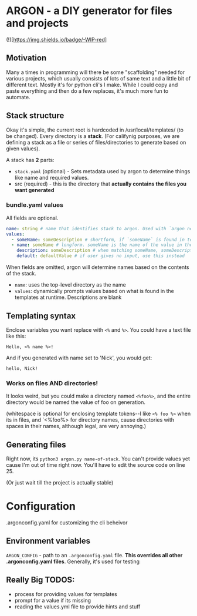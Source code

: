 # ARGON - a DIY generator for files and projects

(!)[https://img.shields.io/badge/-WIP-red]

## Motivation

Many a times in programming will there be some "scaffolding" needed for various projects, which usually consists of lots of same text and a little bit of different text. Mostly it's for python cli's I make. While I could copy and paste everything and then do a few replaces, it's much more fun to automate.


## Stack structure

Okay it's simple, the current root is hardcoded in /usr/local/templates/ (to be changed). Every directory is a **stack**. (For califynig purposes, we are defining a stack as a file or series of files/directories to generate based on given values).

A stack has **2** parts:

* `stack.yaml` (optional) - Sets metadata used by argon to determine things like name and required values.
* src (required) - this is the directory that **actually contains the files you want generated**

### bundle.yaml values

All fields are optional.

```yaml
name: string # name that identifies stack to argon. Used with `argon new <name>`
values:
  - someName: someDescription # shortform, if `someName` is found in template, `someDescription` is printed as help text when prompting for a value
  - name: someName # longform. someName is the name of the value in the template
    description: someDescription # when matching someName, someDescription is printed as help text
    default: defaultValue # if user gives no input, use this instead
```

When fields are omitted, argon will determine names based on the contents of the stack.

* `name`: uses the top-level directory as the name
* `values`: dynamically prompts values based on what is found in the templates at runtime. Descriptions are blank

## Templating syntax

Enclose variables you want replace with `<%` and `%>`. You could have a text file like this:

```
Hello, <% name %>!
```

And if you generated with name set to 'Nick', you would get:

```
hello, Nick!
```

### Works on files AND directories!

It looks weird, but you could make a directory named `<%foo%>`, and the entire directory would be named the value of foo on generation.

(whitespace is optional for enclosing template tokens--I like `<% foo %>` when its in files, and `<%foo%> for directory names, cause directories with spaces in their names, although legal, are very annoying.)


## Generating files

Right now, its `python3 argon.py name-of-stack`. You can't provide values yet cause I'm out of time right now. You'll have to edit the source code on line 25.

(Or just wait till the project is actually stable)


# Configuration

.argonconfig.yaml for customizing the cli beheivor

## Environment variables

`ARGON_CONFIG` - path to an `.argonconfig.yaml` file. **This overrides all other .argonconfig.yaml files**. Generally, it's used for testing


## Really Big TODOS:

* process for providing values for templates
* prompt for a value if its missing
* reading the values.yml file to provide hints and stuff

